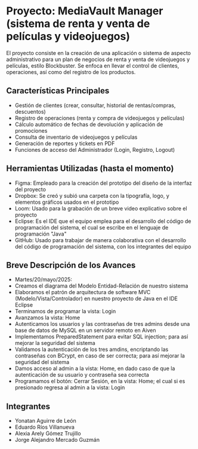 # **Proyecto: MediaVault Manager (sistema de renta y venta de películas y videojuegos)**

El proyecto consiste en la creación de una aplicación o sistema de aspecto administrativo para un plan de negocios de renta y venta de videojuegos y películas, estilo Blockbuster. Se enfoca en llevar el control de clientes, operaciones, así como del registro de los productos.

## **Características Principales**

* Gestión de clientes (crear, consultar, historial de rentas/compras, descuentos)  
* Registro de operaciones (renta y compra de videojuegos y películas)  
* Cálculo automático de fechas de devolución y aplicación de promociones  
* Consulta de inventario de videojuegos y películas  
* Generación de reportes y tickets en PDF  
* Funciones de acceso del Administrador (Login, Registro, Logout)

## **Herramientas Utilizadas (hasta el momento)**

* Figma: Empleado para la creación del prototipo del diseño de la interfaz del proyecto  
* Dropbox: Se creó y subió una carpeta con la tipografía, logo, y elementos gráficos usados en el prototipo  
* Loom: Usado para la grabación de un breve video explicativo sobre el proyecto
* Eclipse: Es el IDE que el equipo emplea para el desarrollo del código de programación del sistema, el cual se escribe en el lenguaje de programación "Java"
* GitHub: Usado para trabajar de manera colaborativa con el desarrollo del código de programación del sistema, con los integrantes del equipo

## **Breve Descripción de los Avances**

* Martes/20/mayo/2025:
* Creamos el diagrama del Modelo Entidad-Relación de nuestro sistema
* Elaboramos el patrón de arquitectura de software MVC (Modelo/Vista/Controlador) en nuestro proyecto de Java en el IDE Eclipse
* Terminamos de programar la vista: Login
* Avanzamos la vista: Home
* Autenticamos los usuarios y las contraseñas de tres admins desde una base de datos de MySQL en un servidor remoto en Aiven
* Implementamos PreparedStatement para evitar SQL injection; para así mejorar la seguridad del sistema
* Validamos la autenticación de los tres amdins, encriptando las contraseñas con BCrypt, en caso de ser correcta; para así mejorar la seguridad del sistema
* Damos acceso al admin a la vista: Home, en dado caso de que la autenticación de su usuario y contraseña sea correcta
* Programamos el botón: Cerrar Sesión, en la vista: Home; el cual si es presionado regresa al admin a la vista: Login

## **Integrantes**

* Yonatan Aguirre de León  
* Eduardo Ríos Villanueva  
* Alexia Arely Gómez Trujillo  
* Jorge Alejandro Mercado Guzmán
